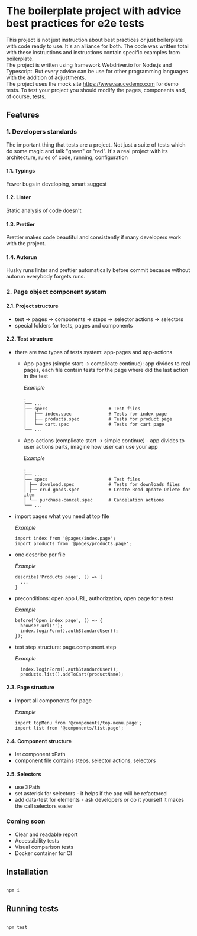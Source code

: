 # The boilerplate project with advice best practices for e2e tests

This project is not just instruction about best practices or just boilerplate with code ready to use. It's an alliance for both. The code was written total with these instructions and instructions contain specific examples from boilerplate.  
The project is written using framework Webdriver.io for Node.js and Typescript. But every advice can be use for other programming languages with the addition of adjustments.  
The project uses the mock site https://www.saucedemo.com for demo tests. To test your project you should modify the pages, components and, of course, tests.

## Features

### 1. Developers standards

The important thing that tests are a project. Not just a suite of tests which do some magic and talk "green" or "red". It's a real project with its architecture, rules of code, running, configuration

#### 1.1. Typings

Fewer bugs in developing, smart suggest

#### 1.2. Linter

Static analysis of code doesn't

#### 1.3. Prettier

Prettier makes code beautiful and consistently if many developers work with the project.

#### 1.4. Autorun

Husky runs linter and prettier automatically before commit because without autorun everybody forgets runs.

### 2. Page object component system

#### 2.1. Project structure

- test -> pages -> components -> steps -> selector actions -> selectors
- special folders for tests, pages and components

#### 2.2. Test structure

- there are two types of tests system: app-pages and app-actions.

  - App-pages (simple start -> complicate continue): app divides to real pages, each file contain tests for the page where did the last action in the test

    _Example_

    ```
    .
    ├── ...
    ├── specs                       # Test files
    │   ├── index.spec              # Tests for index page
    │   ├── products.spec           # Tests for product page
    │   └── cart.spec               # Tests for cart page
    └── ...
    ```

  - App-actions (complicate start -> simple continue) - app divides to user actions parts, imagine how user can use your app

    _Example_

    ```
    .
    ├── ...
    ├── specs                       # Test files
    │ ├── download.spec             # Tests for downloads files
    │ ├── crud-goods.spec           # Create-Read-Update-Delete for item
    │ └── purchase-cancel.spec      # Cancelation actions
    └── ...

    ```

- import pages what you need at top file

  _Example_

  ```
  import index from '@pages/index.page';
  import products from '@pages/products.page';
  ```

- one describe per file

  _Example_

  ```
  describe('Products page', () => {
    ...
  }
  ```

- preconditions: open app URL, authorization, open page for a test

  _Example_

  ```
  before('Open index page', () => {
    browser.url('');
    index.loginForm().authStandardUser();
  });
  ```

- test step structure: page.component.step

  _Example_

  ```
    index.loginForm().authStandardUser();
    products.list().addToCart(productName);
  ```

#### 2.3. Page structure

- import all components for page

  _Example_

  ```
  import topMenu from '@components/top-menu.page';
  import list from '@components/list.page';
  ```

#### 2.4. Component structure

- let component xPath
- component file contains steps, selector actions, selectors

#### 2.5. Selectors

- use XPath
- set asterisk for selectors - it helps if the app will be refactored
- add data-test for elements - ask developers or do it yourself it makes the call selectors easier

### Coming soon

- Clear and readable report
- Accessibility tests
- Visual comparison tests
- Docker container for CI

## Installation

```

npm i

```

## Running tests

```

npm test

```

